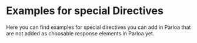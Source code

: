 # Examples for special Directives

Here you can find examples for special directives you can add in Parloa 
that are not added as choosable response elements in Parloa yet.
